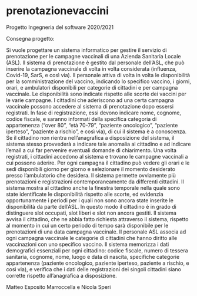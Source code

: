 # prenotazionevaccini

Progetto Ingegneria del software 2020/2021

Consegna progetto:

Si vuole progettare un sistema informatico per gestire il servizio di prenotazione per le campagne vaccinali di una Azienda Sanitaria Locale (ASL).
Il sistema di prenotazione è gestito dal personale dell’ASL, che può inserire la campagna vaccinale di volta in volta considerata (influenza, Covid-19, SarS, e così via). Il personale attiva di volta in volta le disponibilità per la somministrazione del vaccino, indicando lo specifico vaccino, i giorni, orari, e ambulatori disponibili per categorie di cittadini e per campagna vaccinale. Le disponibilità sono indicate rispetto alle scorte dei vaccini per le varie campagne.
I cittadini che aderiscono ad una certa campagna vaccinale possono accedere al sistema di prenotazione dopo essersi registrati. In fase di registrazione, essi devono indicare nome, cognome, codice fiscale, e saranno informati della specifica categoria di appartenenza (“over 80”, “età 70-79”, “paziente oncologico”, “paziente iperteso”, “paziente a rischio”, e così via), di cui il sistema è a conoscenza. Se il cittadino non rientra nell’anagrafica a disposizione del sistema, il sistema stesso provvederà a indicare tale anomalia al cittadino e ad indicare l’email a cui far pervenire eventuali domande di chiarimento.
Una volta registrati, i cittadini accedono al sistema e trovano le campagne vaccinali a cui possono aderire. Per ogni campagna il cittadino può vedere gli orari e le sedi disponibili giorno per giorno e selezionare il momento desiderato presso l’ambulatorio che desidera. Il sistema permette ovviamente più prenotazioni e registrazioni contemporaneamente da differenti cittadini.
Il sistema mostra al cittadino anche la finestra temporale nella quale sono state identificate le disponibilità rispetto alle scorte, ed evidenzia opportunamente i periodi per i quali non sono ancora state inserite le disponibilità da parte dell’ASL. In questo modo il cittadino è in grado di distinguere slot occupati, slot liberi e slot non ancora gestiti. Il sistema avvisa il cittadino, che ne abbia fatto richiesta attraverso il sistema, rispetto al momento in cui un certo periodo di tempo sarà disponibile per le prenotazioni di una data campagna vaccinale.
Il personale ASL associa ad ogni campagna vaccinale le categorie di cittadini che hanno diritto alle vaccinazioni con uno specifico vaccino.
Il sistema memorizza i dati demografici essenziali per ogni cittadino: codice fiscale, numero di tessera sanitaria, cognome, nome, luogo e data di nascita, specifiche categorie appartenenza (paziente oncologico, paziente iperteso, paziente a rischio, e così via), e verifica che i dati delle registrazioni dei singoli cittadini siano corrette rispetto all’anagrafica a disposizione.

Matteo Esposito Marroccella e Nicola Speri
